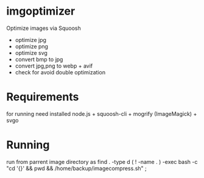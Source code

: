 # imgoptimizer
Optimize images via Squoosh

- optimize jpg
- optimize png
- optimize svg
- convert bmp to jpg
- convert jpg,png to webp + avif
- check for avoid double optimization

# Requirements
for running need installed node.js + squoosh-cli + mogrify (ImageMagick) + svgo

# Running
run from parrent image directory
as
find . -type d \( ! -name . \) -exec bash -c "cd '{}' && pwd && /home/backup/imagecompress.sh" \;

